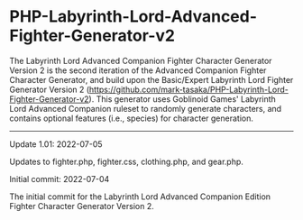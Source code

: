 # PHP-Labyrinth-Lord-Advanced-Fighter-Generator-v2
The Labyrinth Lord Advanced Companion Fighter Character Generator Version 2 is the second iteration of the Advanced Companion Fighter Character Generator, and build upon the Basic/Expert Labyrinth Lord Fighter Generator Version 2 (https://github.com/mark-tasaka/PHP-Labyrinth-Lord-Fighter-Generator-v2).  This generator uses Goblinoid Games' Labyrinth Lord Advanced Companion ruleset to randomly generate characters, and contains optional features (i.e., species) for character generation. 

-------------


Update 1.01: 2022-07-05

Updates to fighter.php, fighter.css, clothing.php, and gear.php. 


Initial commit: 2022-07-04

The initial commit for the Labyrinth Lord Advanced Companion Edition Fighter Character Generator Version 2.
